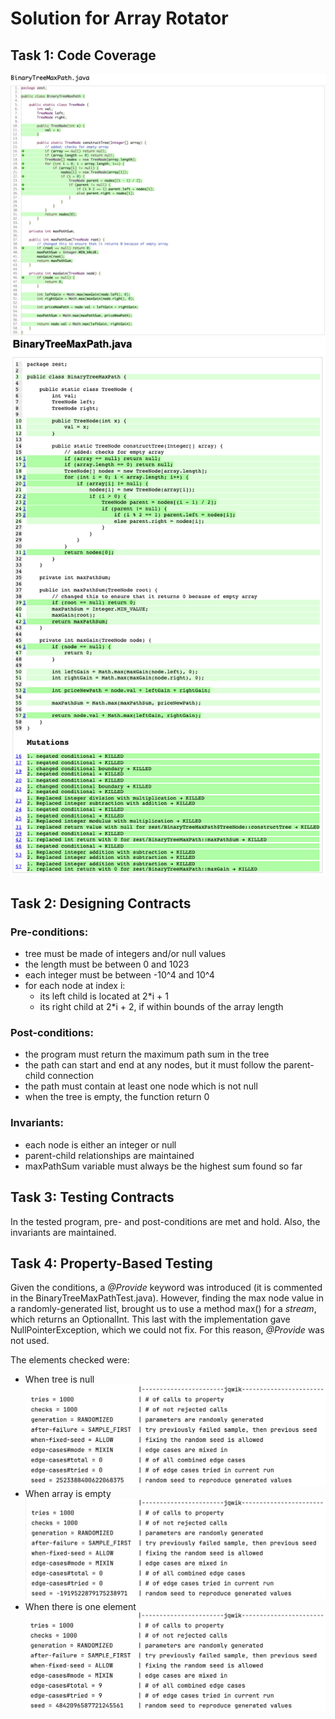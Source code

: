 # Solution for Array Rotator

## Task 1: Code Coverage
![line_coverage](images/linecoverage.png)
![mutation](images/mutations.png)
## Task 2: Designing Contracts
### Pre-conditions:
- tree must be made of integers and/or null values
- the length must be between 0 and 1023
- each integer must be between -10^4 and 10^4
- for each node at index i:
  - its left child is located at 2*i + 1
  - its right child at 2*i + 2, if within bounds of the array length

### Post-conditions:
- the program must return the maximum path sum in the tree
- the path can start and end at any nodes, but it must follow the parent-child connection
- the path must contain at least one node which is not null
- when the tree is empty, the function return 0

### Invariants:
- each node is either an integer or null
- parent-child relationships are maintained
- maxPathSum variable must always be the highest sum found so far

## Task 3: Testing Contracts 

In the tested program, pre- and post-conditions are met and hold. Also, the invariants are maintained.


## Task 4: Property-Based Testing
Given the conditions, a *@Provide* keyword was introduced (it is commented in the BinaryTreeMaxPathTest.java). 
However, finding the max node value in a randomly-generated list, brought us to use a method max() for a *stream*, which returns an OptionalInt. This last with the implementation gave NullPointerException, which we could not fix. For this reason, *@Provide* was not used.   

The elements checked were:
- When tree is null
![null](/BinaryTreeMaxPath/images/null.png)
- When array is empty
![empty](/BinaryTreeMaxPath/images/empty.png)
- When there is one element
![one](/BinaryTreeMaxPath/images/one.png) 